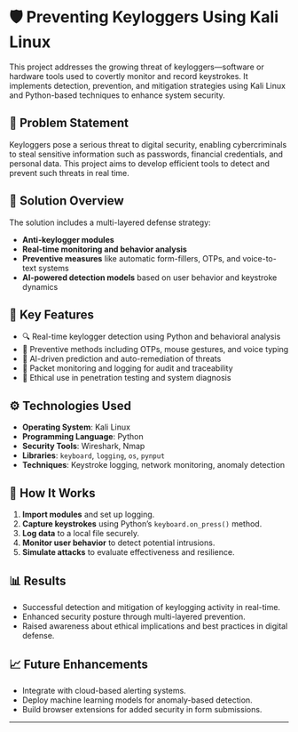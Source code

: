 # 🛡️ Preventing Keyloggers Using Kali Linux

This project addresses the growing threat of keyloggers—software or hardware tools used to covertly monitor and record keystrokes. It implements detection, prevention, and mitigation strategies using Kali Linux and Python-based techniques to enhance system security.



## 📌 Problem Statement

Keyloggers pose a serious threat to digital security, enabling cybercriminals to steal sensitive information such as passwords, financial credentials, and personal data. This project aims to develop efficient tools to detect and prevent such threats in real time.



## 🧠 Solution Overview

The solution includes a multi-layered defense strategy:
- **Anti-keylogger modules**
- **Real-time monitoring and behavior analysis**
- **Preventive measures** like automatic form-fillers, OTPs, and voice-to-text systems
- **AI-powered detection models** based on user behavior and keystroke dynamics



## 🚀 Key Features

- 🔍 Real-time keylogger detection using Python and behavioral analysis
- 🛑 Preventive methods including OTPs, mouse gestures, and voice typing
- 🧠 AI-driven prediction and auto-remediation of threats
- 🧾 Packet monitoring and logging for audit and traceability
- 🔐 Ethical use in penetration testing and system diagnosis



## ⚙️ Technologies Used

- **Operating System**: Kali Linux
- **Programming Language**: Python
- **Security Tools**: Wireshark, Nmap
- **Libraries**: `keyboard`, `logging`, `os`, `pynput` 
- **Techniques**: Keystroke logging, network monitoring, anomaly detection



## 🧪 How It Works

1. **Import modules** and set up logging.
2. **Capture keystrokes** using Python’s `keyboard.on_press()` method.
3. **Log data** to a local file securely.
4. **Monitor user behavior** to detect potential intrusions.
5. **Simulate attacks** to evaluate effectiveness and resilience.


## 📊 Results

- Successful detection and mitigation of keylogging activity in real-time.
- Enhanced security posture through multi-layered prevention.
- Raised awareness about ethical implications and best practices in digital defense.


## 📈 Future Enhancements

- Integrate with cloud-based alerting systems.
- Deploy machine learning models for anomaly-based detection.
- Build browser extensions for added security in form submissions.

---




